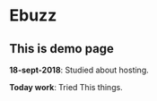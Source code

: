 # Ebuzz

## This is demo page

**18-sept-2018**: Studied about hosting.

**Today work**: Tried This things.

